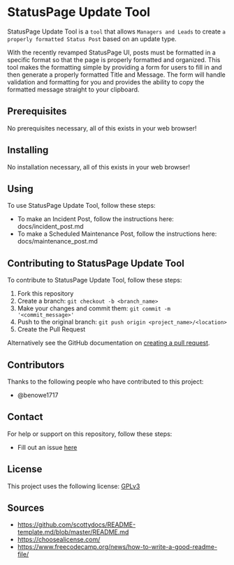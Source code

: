 # StatusPage Update Tool

StatusPage Update Tool is a `tool` that allows `Managers and Leads` to create `a properly formatted Status Post` based on an update type.

With the recently revamped StatusPage UI, posts must be formatted in a specific format so that the page is properly formatted and organized. This tool makes the formatting simple by providing a form for users to fill in and then generate a properly formatted Title and Message. The form will handle validation and formatting for you and provides the ability to copy the formatted message straight to your clipboard.

## Prerequisites

No prerequisites necessary, all of this exists in your web browser!

## Installing

No installation necessary, all of this exists in your web browser!

## Using

To use StatusPage Update Tool, follow these steps:

- To make an Incident Post, follow the instructions here: docs/incident_post.md
- To make a Scheduled Maintenance Post, follow the instructions here: docs/maintenance_post.md

## Contributing to StatusPage Update Tool

To contribute to StatusPage Update Tool, follow these steps:

1. Fork this repository
2. Create a branch: `git checkout -b <branch_name>`
3. Make your changes and commit them: `git commit -m '<commit_message>'`
4. Push to the original branch: `git push origin <project_name>/<location>`
5. Create the Pull Request

Alternatively see the GitHub documentation on [creating a pull request](https://help.github.com/en/github/collaborating-with-issues-and-pull-requests/creating-a-pull-request).

## Contributors

Thanks to the following people who have contributed to this project:

- @benowe1717

## Contact

For help or support on this repository, follow these steps:

- Fill out an issue [here](https://github.com/benowe1717/qualys-statuspage-update-tool/issues)

## License

This project uses the following license: [GPLv3](https://choosealicense.com/licenses/gpl-3.0/)

## Sources

- https://github.com/scottydocs/README-template.md/blob/master/README.md
- https://choosealicense.com/
- https://www.freecodecamp.org/news/how-to-write-a-good-readme-file/
